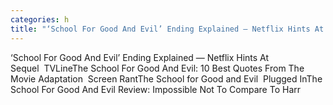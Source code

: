 ```yaml
---
categories: h
title: "‘School For Good And Evil’ Ending Explained — Netflix Hints At Sequel  TVLine"
---
```

‘School For Good And Evil’ Ending Explained — Netflix Hints At Sequel&nbsp;&nbsp;TVLineThe School For Good And Evil: 10 Best Quotes From The Movie Adaptation&nbsp;&nbsp;Screen RantThe School for Good and Evil&nbsp;&nbsp;Plugged InThe School For Good And Evil Review: Impossible Not To Compare To Harr